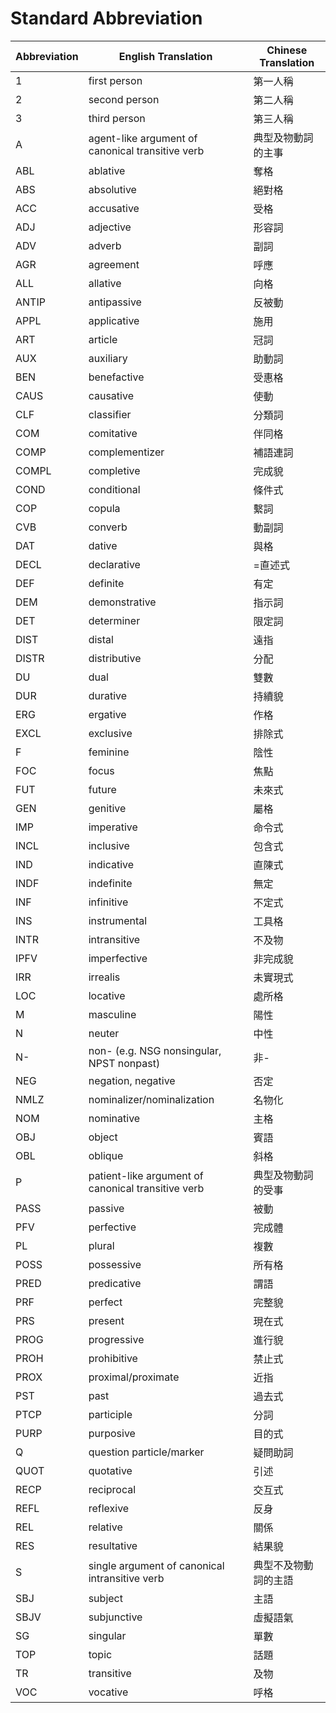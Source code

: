 # Standard Abbreviation 

| Abbreviation | English Translation | Chinese Translation |
|--------------|---------------------|---------------------|
| 1         | first person         | 第一人稱             |
| 2         | second person        | 第二人稱               |
|3         | third person         | 第三人稱           |
| A        | agent-like argument of canonical transitive verb        | 典型及物動詞的主事          |
| ABL          | ablative         | 奪格            |
| ABS          |absolutive         | 絕對格           |
| ACC          |accusative         |受格           |
| ADJ         |adjective         |形容詞           |
|ADV	|adverb	|副詞|
|AGR	|agreement	|呼應|
|ALL	|allative	|向格|
|ANTIP	|antipassive|	反被動|
|APPL|	applicative|	施用|
|ART|	article|	冠詞|
|AUX|	auxiliary|	助動詞|
|BEN|	benefactive|	受惠格|
|CAUS|	causative|	使動|
|CLF|	classifier|	分類詞|
|COM|	comitative|	伴同格|
|COMP|	complementizer|	補語連詞|
|COMPL|	completive|	完成貌|
|COND|	conditional|	條件式|
|COP|	copula|	繫詞|
|CVB|	converb|	動副詞|
|DAT|	dative|	與格|
|DECL|	declarative|	=直述式|
|DEF	|definite|	有定|
|DEM|	demonstrative|	指示詞|
|DET|	determiner|	限定詞|
|DIST|	distal|	遠指|
|DISTR	|distributive	|分配|
|DU	|dual	|雙數|
|DUR	|durative|	持續貌|
|ERG|	ergative|	作格|
|EXCL	|exclusive|	排除式|
|F	|feminine|	陰性|
|FOC|	focus|	焦點|
|FUT|	future|	未來式|
|GEN	|genitive|	屬格|
|IMP|	imperative|	命令式|
|INCL|	inclusive|	包含式|
|IND|	indicative|	直陳式|
|INDF|	indefinite|	無定|
|INF|	infinitive|	不定式|
|INS|	instrumental|	工具格|
|INTR|	intransitive|	不及物|
|IPFV|	imperfective|	非完成貌|
|IRR|	irrealis|	未實現式|
|LOC|	locative|	處所格|
|M|	masculine|	陽性|
|N|	neuter|	中性|
|N-|	non- (e.g. NSG nonsingular, NPST nonpast)|	非-| 
|NEG|	negation, negative|	否定|
|NMLZ|	nominalizer/nominalization|	名物化|
|NOM|	nominative|	主格|
|OBJ|	object|	賓語|
|OBL|	oblique|	斜格|
|P	|patient-like argument of canonical transitive verb	|典型及物動詞的受事|
|PASS|	passive|	被動|
|PFV|	perfective|	完成體|
|PL	|plural|	複數|
|POSS|	possessive|	所有格|
|PRED|	predicative|	謂語|
|PRF	|perfect	|完整貌 |
|PRS|	present|	現在式|
|PROG|	progressive|	進行貌|
|PROH	|prohibitive|	禁止式|
|PROX	|proximal/proximate|	近指|
|PST|	past|	過去式|
|PTCP	|participle|	分詞|
|PURP	|purposive|	目的式|
|Q	|question particle/marker	|疑問助詞|
|QUOT	|quotative	|引述|
|RECP	|reciprocal|	交互式|
|REFL|	reflexive|	反身|
|REL|	relative|	關係|
|RES	|resultative|	結果貌|
|S	|single argument of canonical intransitive verb|	典型不及物動詞的主語|
|SBJ|	subject	|主語|
|SBJV|	subjunctive|	虛擬語氣|
|SG|	singular|	單數|
|TOP|	topic|	話題|
|TR|	transitive|	及物|
|VOC|	vocative|	呼格|


